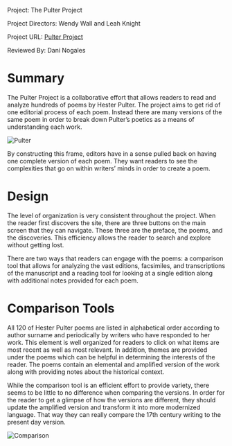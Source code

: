 Project: The Pulter Project

Project Directors: Wendy Wall and Leah Knight

Project URL: [Pulter Project](http://pulterproject.northwestern.edu/)

Reviewed By: Dani Nogales

# Summary

The Pulter Project is a collaborative effort that allows readers to read and analyze hundreds of poems by Hester Pulter. The project aims to get rid of one editorial process of each poem. Instead there are many versions of the same poem in order to break down Pulter’s poetics as a means of understanding each work. 

![Pulter](https://DanielleNogales.github.io/danielle-nogales-CNU/images/Pulter.jpg)

By constructing this frame, editors have in a sense pulled back on having one complete version of each poem. They want readers to see the complexities that go on within writers’ minds in order to create a poem. 

# Design

The level of organization is very consistent throughout the project. When the reader first discovers the site, there are three buttons on the main screen that they can navigate. These three are the preface, the poems, and the discoveries. This efficiency allows the reader to search and explore without getting lost. 

There are two ways that readers can engage with the poems: a comparison tool that allows for analyzing the vast editions, facsimiles, and transcriptions of the manuscript and a reading tool for looking at a single edition along with additional notes provided for each poem. 

# Comparison Tools

All 120 of Hester Pulter poems are listed in alphabetical order according to author surname and periodically by writers who have responded to her work. This element is well organized for readers to click on what items are most recent as well as most relevant. In addition, themes are provided under the poems which can be helpful in determining the interests of the reader. The poems contain an elemental and amplified version of the work along with providing notes about the historical context. 

While the comparison tool is an efficient effort to provide variety, there seems to be little to no difference when comparing the versions. In order for the reader to get a glimpse of how the versions are different, they should update the amplified version and transform it into more modernized language. That way they can really compare the 17th century writing to the present day version. 

![Comparison](https://DanielleNogales.github.io/danielle-nogales-CNU/images/comparison.jpg)
